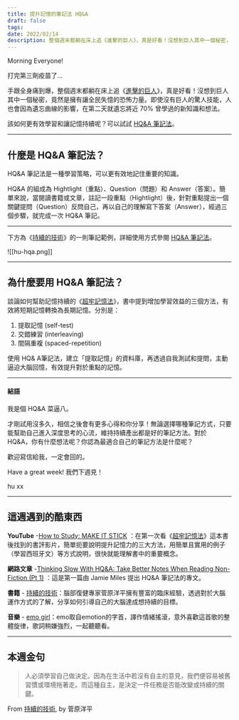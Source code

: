 ```yaml
---
title: 提升記憶的筆記法 HQ&A
draft: false
tags: 
date: 2022/02/14
description: 整個週末都躺在床上追《進擊的巨人》，真是好看！沒想到巨人其中一個秘密，竟然是擁有讓全民失憶的恐怖力量。
---
```

Morning Everyone!

打完第三劑疫苗了...

手跟全身痛到爆，整個週末都躺在床上追《[進擊的巨人](https://www.myvideo.net.tw/details/3/1187)》，真是好看！沒想到巨人其中一個秘密，竟然是擁有讓全民失憶的恐怖力量。即使沒有巨人的驚人技能，人也會因為遺忘曲線的影響，在第二天就遺忘將近 70% 曾學過的新知識和想法。

該如何更有效學習和讓記憶持續呢？可以試試 [HQ&A 筆記法](https://words.jamoe.org/highlight-question-and-answer/)。

---

## 什麼是 HQ&A 筆記法？

HQ&A 筆記法是一種學習策略，可以更有效地記住重要的知識。

HQ&A 的組成為 Hightlight（重點）、Question（問題）和 Answer（答案）。簡單來說，當閱讀書籍或文章，註記一段重點（Hightlight）後，針對重點提出一個關鍵提問（Question）反問自己，再以自己的理解寫下答案（Answer），經過三個步驟，就完成一次 HQ&A 筆記。

---

下方為《[持續的技術](https://r10.to/hkhEty)》的一則筆記範例，詳細使用方式參閱 [HQ&A 筆記法](https://words.jamoe.org/highlight-question-and-answer/)。

![[hu-hqa.png]]

---

## 為什麼要用 HQ&A 筆記法？

談論如何幫助記憶持續的《[超牢記憶法](https://r10.to/hM4DzF)》，書中提到增加學習效益的三個方法，有效將短期記憶轉換為長期記憶。分別是：

1. 提取記憶 (self-test)
2. 交錯練習 (interleaving)
3. 間隔重複 (spaced-repetition)

使用 HQ& A筆記法，建立「提取記憶」的資料庫，再透過自我測試和提問，主動逼迫大腦回憶，有效提升對於重點的記憶。

---

#### 結語

我是個 HQ&A 菜逼八。

才剛試用沒多久，相信之後會有更多心得和你分享！無論選擇哪種筆記方式，只要能幫助自己進入深度思考的心流，維持持續產出都是好的筆記方法。對於 HQ&A，你有什麼想法呢？你認為最適合自己的筆記方法是什麼呢？

歡迎寫信給我，一定會回的。

Have a great week! 我們下週見！

hu xx

---

## 這週遇到的酷東西

**YouTube** -[How to Study: MAKE IT STICK](https://www.youtube.com/watch?v=MfylloWuuZU) ：在第一次看《[超牢記憶法](https://r10.to/hM4DzF)》這本書後找到的書評影片，簡單扼要說明提升記憶力的三大方法，用簡單且實用的例子（學習西班牙文）等方式說明，很快就能理解書中的重要概念。

**網路文章** -[Thinking Slow With HQ&A: Take Better Notes When Reading Non-Fiction (Pt 1)](https://words.jamoe.org/highlight-question-and-answer/) ：這是第一篇由 Jamie Miles 提出 HQ&A 筆記法的專文。

**書籍** - [持續的技術](https://r10.to/hkhEty)：腦部復健專家菅原洋平擁有豐富的臨床經驗，透過對於大腦運作方式的了解，分享如何引導自己的大腦達成想持續的目標。

**音樂** - [emo girl](https://open.spotify.com/track/2AAyBZmMVZSZfgzXRYJOWQ?si=1fdde05a418946be)：emo取自emotion的字首，譯作情緒搖滾，意外喜歡這首歌的整體旋律，歌詞稍嫌強烈，一起聽聽看。

---

## 本週金句

> 人必須學習自己做決定。因為在生活中若沒有自主的意見，我們便容易被舊習慣或環境拖著走。而這種自主，是決定一件任務是否能改變或持續的關鍵。

From [持續的技術](https://r10.to/hkhEty), by 菅原洋平